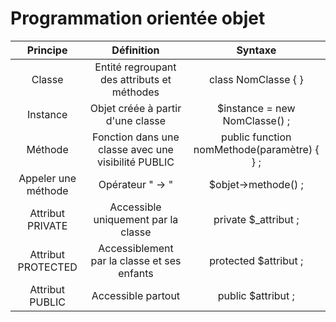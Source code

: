 # Programmation orientée objet


| Principe | Définition | Syntaxe
| :------: | :--------: | :------:
| Classe   | Entité regroupant des attributs et méthodes | class NomClasse { }
| Instance | Objet créée à partir d'une classe | $instance = new NomClasse() ;
| Méthode  | Fonction dans une classe avec une visibilité PUBLIC | public function nomMethode(paramètre) { } ; 
| Appeler une méthode | Opérateur " -> " | $objet->methode() ; 
| Attribut PRIVATE | Accessible uniquement par la classe | private $_attribut ;
| Attribut PROTECTED | Accessiblement par la classe et ses enfants | protected $attribut ;
| Attribut PUBLIC | Accessible partout | public $attribut ; 



